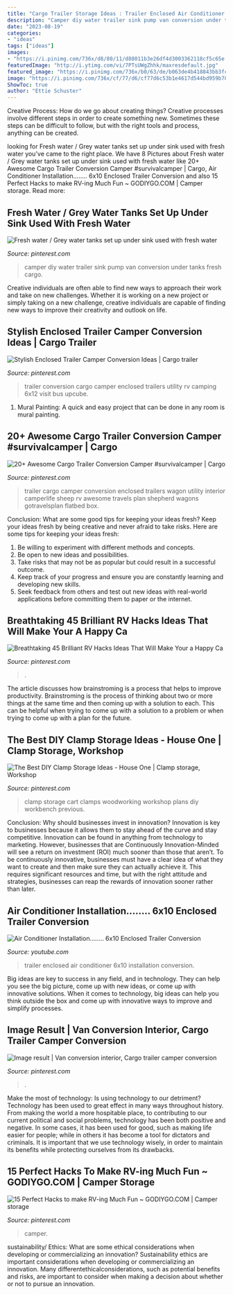 ```yaml
---
title: "Cargo Trailer Storage Ideas : Trailer Enclosed Air Conditioner 6x10 Installation Conversion"
description: "Camper diy water trailer sink pump van conversion under tanks fresh cargo"
date: "2023-08-19"
categories:
- "ideas"
tags: ["ideas"]
images:
- "https://i.pinimg.com/736x/d8/80/11/d88011b3e26df4d3003362118cf5c65e.jpg"
featuredImage: "http://i.ytimg.com/vi/7PTsUWgZhhk/maxresdefault.jpg"
featured_image: "https://i.pinimg.com/736x/b0/63/de/b063de4b418843bb3fc1ca628e170356.jpg"
image: "https://i.pinimg.com/736x/cf/77/d6/cf77d6c53b1e4617d544bd959b78e364.jpg"
ShowToc: true
author: "Ettie Schuster"
---
```



Creative Process: How do we go about creating things?
Creative processes involve different steps in order to create something new. Sometimes these steps can be difficult to follow, but with the right tools and process, anything can be created.

	

		
looking for Fresh water / Grey water tanks set up under sink used with fresh water you've came to the right place. We have 8 Pictures about Fresh water / Grey water tanks set up under sink used with fresh water like 20+ Awesome Cargo Trailer Conversion Camper #survivalcamper | Cargo, Air Conditioner Installation........ 6x10 Enclosed Trailer Conversion and also 15 Perfect Hacks to make RV-ing Much Fun ~ GODIYGO.COM | Camper storage. Read more:
		
    
## Fresh Water / Grey Water Tanks Set Up Under Sink Used With Fresh Water

<img loading=lazy src="https://i.pinimg.com/736x/12/8b/dc/128bdc41b40826343c8292977c940292--diy-camper-camper-van.jpg" onerror="this.onerror=null;this.src='https://tse1.mm.bing.net/th?id=OIP.uIDPb1RnoTyzl_WLPDPLXAHaJ4&amp;pid=15.1';" alt="Fresh water / Grey water tanks set up under sink used with fresh water">

_Source: pinterest.com_

>camper diy water trailer sink pump van conversion under tanks fresh cargo. 

	

Creative individuals are often able to find new ways to approach their work and take on new challenges. Whether it is working on a new project or simply taking on a new challenge, creative individuals are capable of finding new ways to improve their creativity and outlook on life.

    
## Stylish Enclosed Trailer Camper Conversion Ideas | Cargo Trailer

<img loading=lazy src="https://i.pinimg.com/736x/9f/cd/f3/9fcdf35a9f42eeddf333d6f92b629a97.jpg" onerror="this.onerror=null;this.src='https://tse3.mm.bing.net/th?id=OIP.qIaxqK6hlU4YCg-_zgRqagHaJ3&amp;pid=15.1';" alt="Stylish Enclosed Trailer Camper Conversion Ideas | Cargo trailer">

_Source: pinterest.com_

>trailer conversion cargo camper enclosed trailers utility rv camping 6x12 visit bus upcube. 

	

1. Mural Painting: A quick and easy project that can be done in any room is mural painting.

    
## 20+ Awesome Cargo Trailer Conversion Camper #survivalcamper | Cargo

<img loading=lazy src="https://i.pinimg.com/736x/cf/77/d6/cf77d6c53b1e4617d544bd959b78e364.jpg" onerror="this.onerror=null;this.src='https://tse4.mm.bing.net/th?id=OIP.vA6FqE8U65eYsCpFR3yTVQHaJ3&amp;pid=15.1';" alt="20+ Awesome Cargo Trailer Conversion Camper #survivalcamper | Cargo">

_Source: pinterest.com_

>trailer cargo camper conversion enclosed trailers wagon utility interior camperlife sheep rv awesome travels plan shepherd wagons gotravelsplan flatbed box. 

	

Conclusion: What are some good tips for keeping your ideas fresh?
Keep your ideas fresh by being creative and never afraid to take risks. Here are some tips for keeping your ideas fresh:
1. Be willing to experiment with different methods and concepts.
2. Be open to new ideas and possibilities.
3. Take risks that may not be as popular but could result in a successful outcome. 
4. Keep track of your progress and ensure you are constantly learning and developing new skills. 
5. Seek feedback from others and test out new ideas with real-world applications before committing them to paper or the internet.

    
## Breathtaking 45 Brilliant RV Hacks Ideas That Will Make Your A Happy Ca

<img loading=lazy src="https://i.pinimg.com/736x/ca/63/95/ca6395a862f39226101b800275a27b12.jpg" onerror="this.onerror=null;this.src='https://tse2.mm.bing.net/th?id=OIP.TOBpya9dg5SUcXG5EFQBpgHaNJ&amp;pid=15.1';" alt="Breathtaking 45 Brilliant RV Hacks Ideas That Will Make Your a Happy Ca">

_Source: pinterest.com_

>. 

	

The article discusses how brainstroming is a process that helps to improve productivity. Brainstroming is the process of thinking about two or more things at the same time and then coming up with a solution to each. This can be helpful when trying to come up with a solution to a problem or when trying to come up with a plan for the future.

    
## The Best DIY Clamp Storage Ideas - House One | Clamp Storage, Workshop

<img loading=lazy src="https://i.pinimg.com/736x/b0/63/de/b063de4b418843bb3fc1ca628e170356.jpg" onerror="this.onerror=null;this.src='https://tse3.mm.bing.net/th?id=OIP.Pzl5vpHQSygvvfvb4T6EcAHaF7&amp;pid=15.1';" alt="The Best DIY Clamp Storage Ideas - House One | Clamp storage, Workshop">

_Source: pinterest.com_

>clamp storage cart clamps woodworking workshop plans diy workbench previous. 

	

Conclusion: Why should businesses invest in innovation?
Innovation is key to businesses because it allows them to stay ahead of the curve and stay competitive. Innovation can be found in anything from technology to marketing. However, businesses that are Continuously Innovation-Minded will see a return on investment (ROI) much sooner than those that aren’t. To be continuously innovative, businesses must have a clear idea of what they want to create and then make sure they can actually achieve it. This requires significant resources and time, but with the right attitude and strategies, businesses can reap the rewards of innovation sooner rather than later.

    
## Air Conditioner Installation........ 6x10 Enclosed Trailer Conversion

<img loading=lazy src="http://i.ytimg.com/vi/7PTsUWgZhhk/maxresdefault.jpg" onerror="this.onerror=null;this.src='https://tse3.mm.bing.net/th?id=OIP.fCU3Itw-ZK5TZSi-k12yUwHaEK&amp;pid=15.1';" alt="Air Conditioner Installation........ 6x10 Enclosed Trailer Conversion">

_Source: youtube.com_

>trailer enclosed air conditioner 6x10 installation conversion. 

	

Big ideas are key to success in any field, and in technology. They can help you see the big picture, come up with new ideas, or come up with innovative solutions. When it comes to technology, big ideas can help you think outside the box and come up with innovative ways to improve and simplify processes.

    
## Image Result | Van Conversion Interior, Cargo Trailer Camper Conversion

<img loading=lazy src="https://i.pinimg.com/736x/d8/80/11/d88011b3e26df4d3003362118cf5c65e.jpg" onerror="this.onerror=null;this.src='https://tse3.mm.bing.net/th?id=OIP.M3SQerv3CalKu4K5LCACDQAAAA&amp;pid=15.1';" alt="Image result | Van conversion interior, Cargo trailer camper conversion">

_Source: pinterest.com_

>. 

	

Make the most of technology: Is using technology to our detriment?
Technology has been used to great effect in many ways throughout history. From making the world a more hospitable place, to contributing to our current political and social problems, technology has been both positive and negative. In some cases, it has been used for good, such as making life easier for people; while in others it has become a tool for dictators and criminals. It is important that we use technology wisely, in order to maintain its benefits while protecting ourselves from its drawbacks.

    
## 15 Perfect Hacks To Make RV-ing Much Fun ~ GODIYGO.COM | Camper Storage

<img loading=lazy src="https://i.pinimg.com/736x/f1/ed/62/f1ed62165f22987bbb9f79ff1420b8f0.jpg" onerror="this.onerror=null;this.src='https://tse2.mm.bing.net/th?id=OIP.peNT-eN89e7J6JTj_pgFxQHaJ3&amp;pid=15.1';" alt="15 Perfect Hacks to make RV-ing Much Fun ~ GODIYGO.COM | Camper storage">

_Source: pinterest.com_

>camper. 

	

sustainability/ Ethics: What are some ethical considerations when developing or commercializing an innovation?
Sustainability ethics are important considerations when developing or commercializing an innovation. Many differentethicalconsiderations, such as potential benefits and risks, are important to consider when making a decision about whether or not to pursue an innovation.

